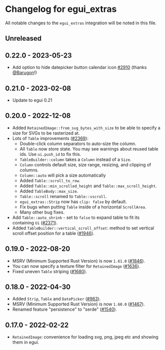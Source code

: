 # Changelog for egui_extras
All notable changes to the `egui_extras` integration will be noted in this file.


## Unreleased


## 0.22.0 - 2023-05-23
- Add option to hide datepicker button calendar icon [#2910](https://github.com/emilk/egui/pull/2910) (thanks [@Barugon](https://github.com/Barugon)!)


## 0.21.0 - 2023-02-08
* Update to egui 0.21


## 0.20.0 - 2022-12-08
* Added `RetainedImage::from_svg_bytes_with_size` to be able to specify a size for SVGs to be rasterized at.
* Lots of `Table` improvements ([#2369](https://github.com/emilk/egui/pull/2369)):
    * Double-click column separators to auto-size the column.
    * All `Table` now store state. You may see warnings about reused table ids. Use `ui.push_id` to fix this.
    * `TableBuilder::column` takes a `Column` instead of a `Size`.
    * `Column` controls default size, size range, resizing, and clipping of columns.
    * `Column::auto` will pick a size automatically
    * Added `Table::scroll_to_row`.
    * Added `Table::min_scrolled_height` and `Table::max_scroll_height`.
    * Added `TableBody::max_size`.
    * `Table::scroll` renamed to `Table::vscroll`.
    * `egui_extras::Strip` now has `clip: false` by default.
    * Fix bugs when putting `Table` inside of a horizontal `ScrollArea`.
    * Many other bug fixes.
* Add `Table::auto_shrink` - set to `false` to expand table to fit its containing `Ui` ([#2371](https://github.com/emilk/egui/pull/2371)).
* Added `TableBuilder::vertical_scroll_offset`: method to set vertical scroll offset position for a table ([#1946](https://github.com/emilk/egui/pull/1946)).


## 0.19.0 - 2022-08-20
* MSRV (Minimum Supported Rust Version) is now `1.61.0` ([#1846](https://github.com/emilk/egui/pull/1846)).
* You can now specify a texture filter for `RetainedImage` ([#1636](https://github.com/emilk/egui/pull/1636)).
* Fixed uneven `Table` striping ([#1680](https://github.com/emilk/egui/pull/1680)).


## 0.18.0 - 2022-04-30
* Added `Strip`, `Table` and `DatePicker` ([#963](https://github.com/emilk/egui/pull/963)).
* MSRV (Minimum Supported Rust Version) is now `1.60.0` ([#1467](https://github.com/emilk/egui/pull/1467)).
* Renamed feature "persistence" to "serde" ([#1540](https://github.com/emilk/egui/pull/1540)).


## 0.17.0 - 2022-02-22
* `RetainedImage`: convenience for loading svg, png, jpeg etc and showing them in egui.
